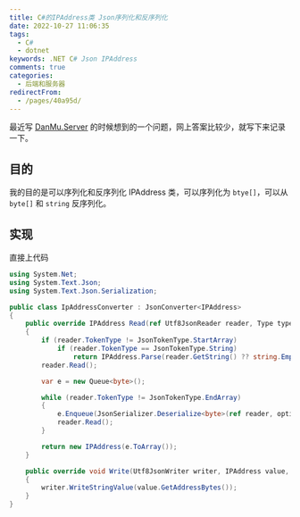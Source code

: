 ```yaml
---
title: C#的IPAddress类 Json序列化和反序列化
date: 2022-10-27 11:06:35
tags:
  - C#
  - dotnet
keywords: .NET C# Json IPAddress
comments: true
categories:
  - 后端和服务器
redirectFrom:
  - /pages/40a95d/
---
```


最近写 [DanMu.Server](https://github.com/u2sb/Danmu.Server) 的时候想到的一个问题，网上答案比较少，就写下来记录一下。

<!-- more -->

## 目的

我的目的是可以序列化和反序列化 IPAddress 类，可以序列化为 `btye[]`，可以从 `byte[]` 和 `string` 反序列化。

## 实现

直接上代码

```cs
using System.Net;
using System.Text.Json;
using System.Text.Json.Serialization;

public class IpAddressConverter : JsonConverter<IPAddress>
{
    public override IPAddress Read(ref Utf8JsonReader reader, Type typeToConvert, JsonSerializerOptions options)
    {
        if (reader.TokenType != JsonTokenType.StartArray)
            if (reader.TokenType == JsonTokenType.String)
                return IPAddress.Parse(reader.GetString() ?? string.Empty);
        reader.Read();

        var e = new Queue<byte>();

        while (reader.TokenType != JsonTokenType.EndArray)
        {
            e.Enqueue(JsonSerializer.Deserialize<byte>(ref reader, options)!);
            reader.Read();
        }

        return new IPAddress(e.ToArray());
    }

    public override void Write(Utf8JsonWriter writer, IPAddress value, JsonSerializerOptions options)
    {
        writer.WriteStringValue(value.GetAddressBytes());
    }
}
```
